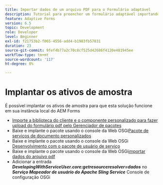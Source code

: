 ```yaml
---
title: Importar dados de um arquivo PDF para o Formulário adaptável
description: Tutorial para preencher um formulário adaptável importando um arquivo PDF
feature: Adaptive Forms
version: 6.5
topic: Development
role: Developer
level: Beginner
exl-id: f21753b2-f065-4556-add4-b1983fb57031
duration: 23
source-git-commit: 9fef4b77a2c70c8cf525d42686f4120e481945ee
workflow-type: tm+mt
source-wordcount: '117'
ht-degree: 0%

---
```


# Implantar os ativos de amostra

É possível implantar os ativos de amostra para que esta solução funcione em sua instância local do AEM Forms

* [Importe a biblioteca do cliente e o componente personalizado para fazer upload do formulário pdf pelo Gerenciador de pacotes](./assets/client-libs-custom-component.zip)
* Baixe e implante o pacote usando o console da Web OSGi[Pacote de serviços de documento personalizados](/help/forms/assets/common-osgi-bundles/AEMFormsDocumentServices.core-1.0-SNAPSHOT.jar)
* Baixe e implante o pacote usando o console da Web OSGi [Desenvolvimento com o pacote de usuário de serviço](/help/forms/assets/common-osgi-bundles/DevelopingWithServiceUser.jar)
* Baixe e implante o pacote usando o console da Web OSGi[importar dados do arquivo pdf](./assets/onlineToOffline.core-1.0.0-SNAPSHOT.jar)
* Adicionar a entrada _**DevelopingWithServiceUser.core:getresourceresolver=dados**_ no _**Serviço Mapeador de usuário do Apache Sling Service**_ Console de configuração OSGi
